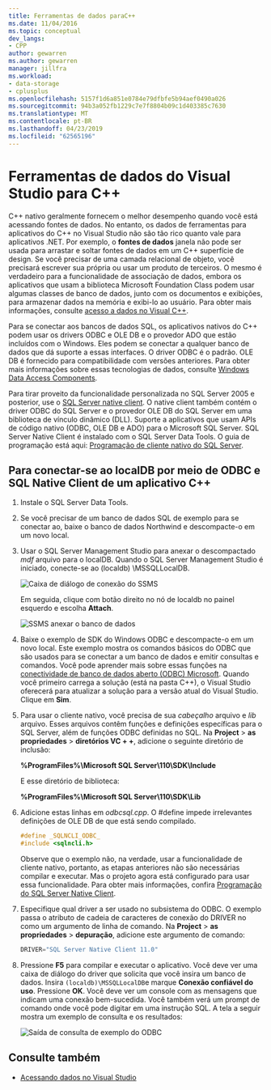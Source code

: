 ```yaml
---
title: Ferramentas de dados paraC++
ms.date: 11/04/2016
ms.topic: conceptual
dev_langs:
- CPP
author: gewarren
ms.author: gewarren
manager: jillfra
ms.workload:
- data-storage
- cplusplus
ms.openlocfilehash: 5157f1d6a851e0784e79dfbfe5b94aef0490a026
ms.sourcegitcommit: 94b3a052fb1229c7e7f8804b09c1d403385c7630
ms.translationtype: MT
ms.contentlocale: pt-BR
ms.lasthandoff: 04/23/2019
ms.locfileid: "62565196"
---
```

# <a name="visual-studio-data-tools-for-c"></a>Ferramentas de dados do Visual Studio para C++

C++ nativo geralmente fornecem o melhor desempenho quando você está acessando fontes de dados. No entanto, os dados de ferramentas para aplicativos do C++ no Visual Studio não são tão rico quanto vale para aplicativos .NET. Por exemplo, o **fontes de dados** janela não pode ser usada para arrastar e soltar fontes de dados em um C++ superfície de design. Se você precisar de uma camada relacional de objeto, você precisará escrever sua própria ou usar um produto de terceiros. O mesmo é verdadeiro para a funcionalidade de associação de dados, embora os aplicativos que usam a biblioteca Microsoft Foundation Class podem usar algumas classes de banco de dados, junto com os documentos e exibições, para armazenar dados na memória e exibi-lo ao usuário. Para obter mais informações, consulte [acesso a dados no Visual C++](/cpp/data/data-access-in-cpp).

Para se conectar aos bancos de dados SQL, os aplicativos nativos do C++ podem usar os drivers ODBC e OLE DB e o provedor ADO que estão incluídos com o Windows. Eles podem se conectar a qualquer banco de dados que dá suporte a essas interfaces. O driver ODBC é o padrão. OLE DB é fornecido para compatibilidade com versões anteriores. Para obter mais informações sobre essas tecnologias de dados, consulte [Windows Data Access Components](/previous-versions/windows/desktop/ms692897(v=vs.85)).

Para tirar proveito da funcionalidade personalizada no SQL Server 2005 e posterior, use o [SQL Server native client](/sql/relational-databases/native-client/sql-server-native-client). O native client também contém o driver ODBC do SQL Server e o provedor OLE DB do SQL Server em uma biblioteca de vínculo dinâmico (DLL). Suporte a aplicativos que usam APIs de código nativo (ODBC, OLE DB e ADO) para o Microsoft SQL Server. SQL Server Native Client é instalado com o SQL Server Data Tools. O guia de programação está aqui: [Programação de cliente nativo do SQL Server](/sql/relational-databases/native-client/sql-server-native-client-programming).

## <a name="to-connect-to-localdb-through-odbc-and-sql-native-client-from-a-c-application"></a>Para conectar-se ao localDB por meio de ODBC e SQL Native Client de um aplicativo C++

1. Instale o SQL Server Data Tools.

2. Se você precisar de um banco de dados SQL de exemplo para se conectar ao, baixe o banco de dados Northwind e descompacte-o em um novo local.

3. Usar o SQL Server Management Studio para anexar o descompactado *mdf* arquivo para o localDB. Quando o SQL Server Management Studio é iniciado, conecte-se ao (localdb) \MSSQLLocalDB.

   ![Caixa de diálogo de conexão do SSMS](../data-tools/media/raddata-ssms-connect-dialog.png)

   Em seguida, clique com botão direito no nó de localdb no painel esquerdo e escolha **Attach**.

   ![SSMS anexar o banco de dados](../data-tools/media/raddata-ssms-attach-database.png)

4. Baixe o exemplo de SDK do Windows ODBC e descompacte-o em um novo local. Este exemplo mostra os comandos básicos do ODBC que são usados para se conectar a um banco de dados e emitir consultas e comandos. Você pode aprender mais sobre essas funções na [conectividade de banco de dados aberto (ODBC) Microsoft](/sql/odbc/microsoft-open-database-connectivity-odbc). Quando você primeiro carrega a solução (está na pasta C++), o Visual Studio oferecerá para atualizar a solução para a versão atual do Visual Studio. Clique em **Sim**.

5. Para usar o cliente nativo, você precisa de sua *cabeçalho* arquivo e *lib* arquivo. Esses arquivos contêm funções e definições específicas para o SQL Server, além de funções ODBC definidas no SQL. Na **Project** > **as propriedades** > **diretórios VC + +**, adicione o seguinte diretório de inclusão:

   **%ProgramFiles%\Microsoft SQL Server\110\SDK\Include**

   E esse diretório de biblioteca:

   **%ProgramFiles%\Microsoft SQL Server\110\SDK\Lib**

6. Adicione estas linhas em *odbcsql.cpp*. O #define impede irrelevantes definições de OLE DB de que está sendo compilado.

   ```cpp
   #define _SQLNCLI_ODBC_
   #include <sqlncli.h>
   ```

    Observe que o exemplo não, na verdade, usar a funcionalidade de cliente nativo, portanto, as etapas anteriores não são necessárias compilar e executar. Mas o projeto agora está configurado para usar essa funcionalidade. Para obter mais informações, confira [Programação do SQL Server Native Client](/sql/relational-databases/native-client/sql-server-native-client).

7. Especifique qual driver a ser usado no subsistema do ODBC. O exemplo passa o atributo de cadeia de caracteres de conexão do DRIVER no como um argumento de linha de comando. Na **Project** > **as propriedades** > **depuração**, adicione este argumento de comando:

   ```cpp
   DRIVER="SQL Server Native Client 11.0"
   ```

8. Pressione **F5** para compilar e executar o aplicativo. Você deve ver uma caixa de diálogo do driver que solicita que você insira um banco de dados. Insira `(localdb)\MSSQLLocalDB`e marque **Conexão confiável do uso**. Pressione **OK**. Você deve ver um console com as mensagens que indicam uma conexão bem-sucedida. Você também verá um prompt de comando onde você pode digitar em uma instrução SQL. A tela a seguir mostra um exemplo de consulta e os resultados:

   ![Saída de consulta de exemplo do ODBC](../data-tools/media/raddata-odbc-sample-query-output.png)

## <a name="see-also"></a>Consulte também

- [Acessando dados no Visual Studio](../data-tools/accessing-data-in-visual-studio.md)